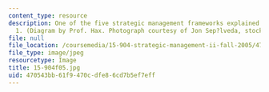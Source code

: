 ```yaml
---
content_type: resource
description: One of the five strategic management frameworks explained in Lecture
  1. (Diagram by Prof. Hax. Photograph courtesy of Jon Sep?lveda, stock.xchng.)
file: null
file_location: /coursemedia/15-904-strategic-management-ii-fall-2005/470543bb61f9470cdfe86cd7b5ef7eff_15-904f05.jpg
file_type: image/jpeg
resourcetype: Image
title: 15-904f05.jpg
uid: 470543bb-61f9-470c-dfe8-6cd7b5ef7eff
---
```

